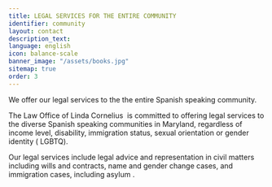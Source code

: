 ```yaml
---
title: LEGAL SERVICES FOR THE ENTIRE COMMUNITY
identifier: community
layout: contact
description_text: 
language: english
icon: balance-scale
banner_image: "/assets/books.jpg"
sitemap: true
order: 3
---
```


We offer our legal services to the the entire Spanish speaking community.

The Law Office of Linda Cornelius &nbsp;is committed to offering legal services to the diverse Spanish speaking communities in Maryland, regardless of income level, disability, immigration status, sexual orientation or gender identity ( LGBTQ).

Our legal services include legal advice and representation in civil matters including wills and contracts, name and gender change cases, and immigration cases, including asylum .&nbsp;